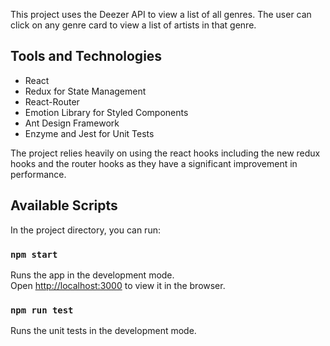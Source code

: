 This project uses the Deezer API to view a list of all genres. The user can click on any genre card to view a list of artists in that genre.

## Tools and Technologies
* React
* Redux for State Management
* React-Router
* Emotion Library for Styled Components
* Ant Design Framework
* Enzyme and Jest for Unit Tests

The project relies heavily on using the react hooks including the new redux hooks and the router hooks as they have a significant improvement in performance.

## Available Scripts

In the project directory, you can run:

### `npm start`

Runs the app in the development mode.<br />
Open [http://localhost:3000](http://localhost:3000) to view it in the browser.

### `npm run test`

Runs the unit tests in the development mode.
